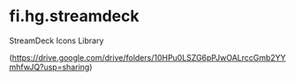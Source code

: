 # fi.hg.streamdeck
StreamDeck Icons Library

(https://drive.google.com/drive/folders/10HPu0LSZG6pPJwOALrccGmb2YYmhfwJQ?usp=sharing)
